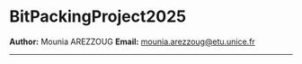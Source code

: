 # BitPackingProject2025

**Author:** Mounia AREZZOUG 
**Email:** mounia.arezzoug@etu.unice.fr 




---
